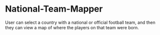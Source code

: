# National-Team-Mapper
User can select a country with a national or official football team, and then they can view a map of where the players on that team were born.

